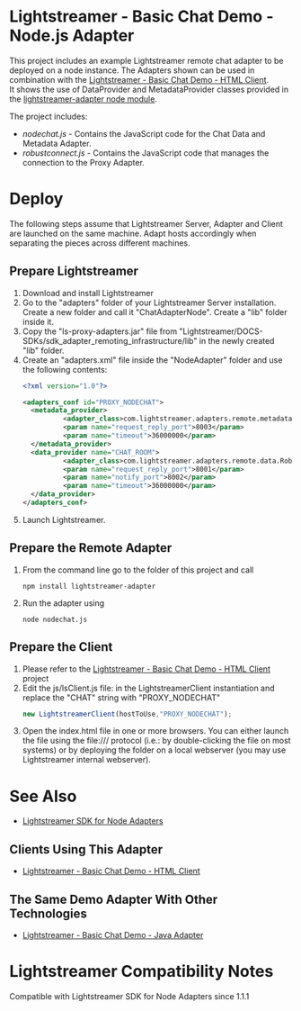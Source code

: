 # Lightstreamer - Basic Chat Demo - Node.js Adapter #
<!-- START DESCRIPTION lightstreamer-example-chat-adapter-node -->

This project includes an example Lightstreamer remote chat adapter to be deployed on a node instance. The Adapters shown can be used in combination with the [Lightstreamer - Basic Chat Demo - HTML Client](https://github.com/Weswit/Lightstreamer-example-Chat-client-javascript).<br>
It shows the use of DataProvider and MetadataProvider classes provided in the [lightstreamer-adapter node module](https://github.com/Weswit/Lightstreamer-lib-node-adapter).<br>

The project includes:
- <i>nodechat.js</i> - Contains the JavaScript code for the Chat Data and Metadata Adapter.<br>
- <i>robustconnect.js</i> - Contains the JavaScript code that manages the connection to the Proxy Adapter.<br>

<!-- END DESCRIPTION lightstreamer-example-chat-adapter-node -->

# Deploy #
The following steps assume that Lightstreamer Server, Adapter and Client are launched on the same machine. Adapt hosts accordingly when separating the pieces across different machines.

## Prepare Lightstreamer ##

1.    Download and install Lightstreamer
2.    Go to the "adapters" folder of your Lightstreamer Server installation. Create a new folder and call it "ChatAdapterNode". Create a "lib" folder inside it.
3.    Copy the "ls-proxy-adapters.jar" file from "Lightstreamer/DOCS-SDKs/sdk_adapter_remoting_infrastructure/lib" in the newly created "lib" folder.
4.    Create an "adapters.xml" file inside the "NodeAdapter" folder and use the following contents:
        ```xml
        <?xml version="1.0"?>
        
        <adapters_conf id="PROXY_NODECHAT">
          <metadata_provider>
                  <adapter_class>com.lightstreamer.adapters.remote.metadata.RobustNetworkedMetadataProvider</adapter_class>
                  <param name="request_reply_port">8003</param>
                  <param name="timeout">36000000</param>
          </metadata_provider>
          <data_provider name="CHAT_ROOM">
                  <adapter_class>com.lightstreamer.adapters.remote.data.RobustNetworkedDataProvider</adapter_class>
                  <param name="request_reply_port">8001</param>
                  <param name="notify_port">8002</param>
                  <param name="timeout">36000000</param>
          </data_provider>
        </adapters_conf>
        ```
5.    Launch Lightstreamer.

## Prepare the Remote Adapter ##

1.    From the command line go to the folder of this project and call<br>
        ```
        npm install lightstreamer-adapter
        ```
2.    Run the adapter using<br>
        ```
        node nodechat.js
        ```

## Prepare the Client ##

1.    Please refer to the [Lightstreamer - Basic Chat Demo - HTML Client](https://github.com/Weswit/Lightstreamer-example-Chat-client-javascript) project
2.    Edit the js/lsClient.js file: in the LightstreamerClient instantiation and replace the "CHAT" string with "PROXY_NODECHAT"<br>
        ```js
        new LightstreamerClient(hostToUse,"PROXY_NODECHAT");
        ```
3.    Open the index.html file in one or more browsers. You can either launch the file using the file:/// protocol (i.e.: by double-clicking the file on most systems) or by deploying the folder on a local webserver (you may use Lightstreamer internal webserver).

# See Also #

*    [Lightstreamer SDK for Node Adapters](https://github.com/Weswit/Lightstreamer-lib-node-adapter "Lightstreamer SDK for Node Adapters")

## Clients Using This Adapter ##
<!-- START RELATED_ENTRIES -->

*    [Lightstreamer - Basic Chat Demo - HTML Client](https://github.com/Weswit/Lightstreamer-example-Chat-client-javascript)

<!-- END RELATED_ENTRIES -->

## The Same Demo Adapter With Other Technologies ##

*    [Lightstreamer - Basic Chat Demo - Java Adapter](https://github.com/Weswit/Lightstreamer-example-Chat-adapter-java)

# Lightstreamer Compatibility Notes #
Compatible with Lightstreamer SDK for Node Adapters since 1.1.1
